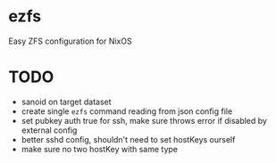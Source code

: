 # ezfs
Easy ZFS configuration for NixOS

# TODO
- sanoid on target dataset
- create single `ezfs` command reading from json config file
- set pubkey auth true for ssh, make sure throws error if disabled by external config
- better sshd config, shouldn't need to set hostKeys ourself
- make sure no two hostKey with same type
